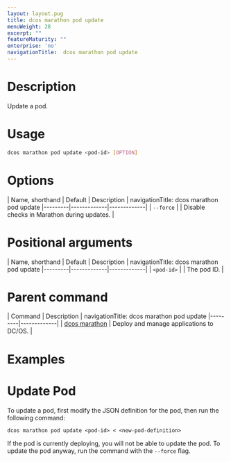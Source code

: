 ```yaml
---
layout: layout.pug
title: dcos marathon pod update
menuWeight: 28
excerpt: ""
featureMaturity: ""
enterprise: 'no'
navigationTitle:  dcos marathon pod update
---
```


<!-- This source repo for this topic is https://github.com/dcos/dcos-docs -->


# Description
Update a pod.

# Usage

```bash
dcos marathon pod update <pod-id> [OPTION]
```

# Options

| Name, shorthand | Default | Description |
navigationTitle:  dcos marathon pod update
|---------|-------------|-------------|
| `--force`   |             | Disable checks in Marathon during updates. |

# Positional arguments

| Name, shorthand | Default | Description |
navigationTitle:  dcos marathon pod update
|---------|-------------|-------------|
| `<pod-id>`   |             | The pod ID. |

# Parent command

| Command | Description |
navigationTitle:  dcos marathon pod update
|---------|-------------|
| [dcos marathon](/1.10/cli/command-reference/dcos-marathon/) | Deploy and manage applications to DC/OS. |

# Examples

# Update Pod
To update a pod, first modify the JSON definition for the pod, then run the following command: 

```
dcos marathon pod update <pod-id> < <new-pod-definition>
```

If the pod is currently deploying, you will not be able to update the pod. To update the pod anyway, run the command with the `--force` flag.
